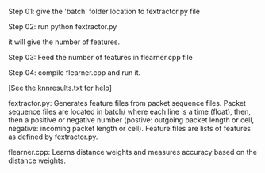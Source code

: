 Step 01: give the 'batch' folder location to fextractor.py file

Step 02: run python fextractor.py

it will give the number of features.


Step 03: Feed the number of features in flearner.cpp file

Step 04: compile flearner.cpp and run it.

[See the knnresults.txt  for help]



fextractor.py:
Generates feature files from packet sequence files. Packet sequence files are located in batch/ where each line is a time (float),
then, then a positive or negative number (postive: outgoing packet length or cell, negative: incoming packet length or cell).
Feature files are lists of features as defined by fextractor.py.


flearner.cpp:
Learns distance weights and measures accuracy based on the distance weights.
